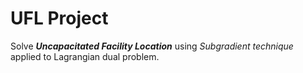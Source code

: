 # UFL Project
Solve **_Uncapacitated Facility Location_** using _Subgradient technique_ applied to Lagrangian dual problem.
